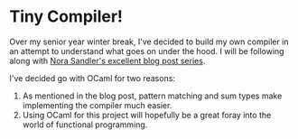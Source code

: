# Tiny Compiler! 

Over my senior year winter break, I've decided to build my own compiler in an attempt to understand what goes on under the hood. I will be following along with [Nora Sandler's excellent blog post series](https://norasandler.com/2017/11/29/Write-a-Compiler.html). 

I've decided go with OCaml for two reasons:
1. As mentioned in the blog post, pattern matching and sum types make implementing the compiler much easier. 
2. Using OCaml for this project will hopefully be a great foray into the world of functional programming.
